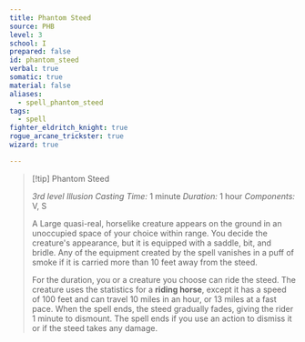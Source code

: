 ```yaml
---
title: Phantom Steed
source: PHB
level: 3
school: I
prepared: false
id: phantom_steed
verbal: true
somatic: true
material: false
aliases:
  - spell_phantom_steed
tags:
  - spell
fighter_eldritch_knight: true
rogue_arcane_trickster: true
wizard: true

---
```

>[!tip] Phantom Steed
>
> *3rd level Illusion*
> *Casting Time:* 1 minute
> *Duration:* 1 hour
> *Components:* V, S
>
>A Large quasi-real, horselike creature appears on the ground in an unoccupied space of your choice within range. You decide the creature's appearance, but it is equipped with a saddle, bit, and bridle. Any of the equipment created by the spell vanishes in a puff of smoke if it is carried more than 10 feet away from the steed.
>
>For the duration, you or a creature you choose can ride the steed. The creature uses the statistics for a **riding horse**, except it has a speed of 100 feet and can travel 10 miles in an hour, or 13 miles at a fast pace. When the spell ends, the steed gradually fades, giving the rider 1 minute to dismount. The spell ends if you use an action to dismiss it or if the steed takes any damage.
>

